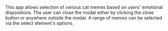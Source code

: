 This app allows selection of various cat memes based on users' emotional dispositions. The user can close the modal either by clicking the close button or anywhere outside the modal.
A range of memes can be selected via the select element's options.

